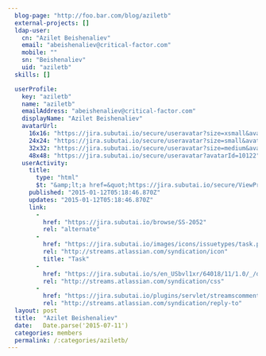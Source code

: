 ```yaml
---
  blog-page: "http://foo.bar.com/blog/aziletb"
  external-projects: []
  ldap-user: 
    cn: "Azilet Beishenaliev"
    email: "abeishenaliev@critical-factor.com"
    mobile: ""
    sn: "Beishenaliev"
    uid: "aziletb"
  skills: []

  userProfile: 
    key: "aziletb"
    name: "aziletb"
    emailAddress: "abeishenaliev@critical-factor.com"
    displayName: "Azilet Beishenaliev"
    avatarUrl: 
      16x16: "https://jira.subutai.io/secure/useravatar?size=xsmall&avatarId=10122"
      24x24: "https://jira.subutai.io/secure/useravatar?size=small&avatarId=10122"
      32x32: "https://jira.subutai.io/secure/useravatar?size=medium&avatarId=10122"
      48x48: "https://jira.subutai.io/secure/useravatar?avatarId=10122"
    userActivity: 
      title: 
        type: "html"
        $t: "&amp;lt;a href=&quot;https://jira.subutai.io/secure/ViewProfile.jspa?name=aziletb&quot; class=&quot;activity-item-user activity-item-author&quot;&amp;gt;Azilet Beishenaliev&amp;lt;/a&amp;gt; updated 2 fields of &amp;lt;a href=&quot;https://jira.subutai.io/browse/SS-2052&quot;&amp;gt;&amp;lt;span class=&apos;resolved-link&apos;&amp;gt;SS-2052&amp;lt;/span&amp;gt; - Integrate Environment Manager with Networking&amp;lt;/a&amp;gt;"
      published: "2015-01-12T05:18:46.870Z"
      updates: "2015-01-12T05:18:46.870Z"
      link: 
        - 
          href: "https://jira.subutai.io/browse/SS-2052"
          rel: "alternate"
        - 
          href: "https://jira.subutai.io/images/icons/issuetypes/task.png"
          rel: "http://streams.atlassian.com/syndication/icon"
          title: "Task"
        - 
          href: "https://jira.subutai.io/s/en_USbvl1xr/64018/11/1.0/_/download/resources/jira.webresources:global-static/wiki-renderer.css"
          rel: "http://streams.atlassian.com/syndication/css"
        - 
          href: "https://jira.subutai.io/plugins/servlet/streamscomments/issues/SS-2052"
          rel: "http://streams.atlassian.com/syndication/reply-to"
  layout: post
  title:  "Azilet Beishenaliev"
  date:   Date.parse('2015-07-11')
  categories: members
  permalink: /:categories/aziletb/
---
```

